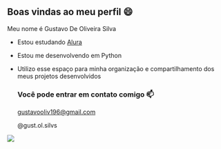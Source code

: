 ## Boas vindas ao meu perfil 😄

Meu nome é Gustavo De Oliveira Silva

- Estou estudando [Alura](https://www.alura.com.br)
- Estou me desenvolvendo em Python
- Utilizo esse espaço para minha organização e compartilhamento dos meus projetos desenvolvidos

  ### Você pode entrar em contato comigo 📫

  gustavooliv196@gmail.com

   @gust.ol.silvs

![](https://media1.tenor.com/m/GOj9ZF_-ZOcAAAAC/cat.gif)
